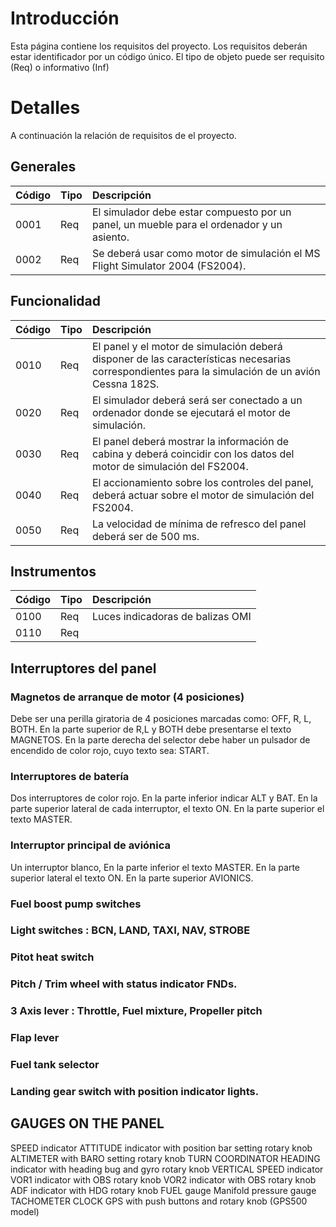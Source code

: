 # Introducción #

Esta página contiene los requisitos del proyecto.
Los requisitos deberán estar identificador por un código único.
El tipo de objeto puede ser requisito (Req) o informativo (Inf)

# Detalles #
A continuación la relación de  requisitos de el proyecto.

## Generales ##
|Código|Tipo|Descripción|
|:------|:---|:-----------|
|0001|Req|El simulador debe estar compuesto por un panel, un mueble para el ordenador y un asiento. |
|0002|Req|Se deberá usar como motor de simulación el MS Flight Simulator 2004 (FS2004). |

## Funcionalidad ##
|Código|Tipo|Descripción|
|:------|:---|:-----------|
|0010|Req|El panel y el motor de simulación deberá disponer de las características necesarias correspondientes para la simulación de un avión Cessna 182S. |
|0020|Req|El simulador deberá será ser conectado a un ordenador donde se ejecutará el motor de simulación. |
|0030|Req|El panel deberá mostrar la información de cabina y deberá coincidir con los datos del motor de simulación del FS2004. |
|0040|Req|El accionamiento sobre los controles del panel, deberá actuar sobre el motor de simulación del FS2004. |
|0050|Req|La velocidad de mínima de refresco del panel deberá ser de 500 ms. |

## Instrumentos ##
|Código|Tipo|Descripción|
|:------|:---|:-----------|
|0100|Req|Luces indicadoras de balizas OMI|
|0110|Req|


## Interruptores del panel ##
### Magnetos de arranque de motor (4 posiciones) ###
Debe ser una perilla giratoria de 4 posiciones marcadas como: OFF, R, L, BOTH. En la parte superior de R,L y BOTH debe presentarse el texto MAGNETOS.
En la parte derecha del selector debe haber un pulsador de encendido de color rojo, cuyo texto sea: START.
### Interruptores de batería ###
Dos interruptores de color rojo. En la parte inferior indicar ALT y BAT. En la parte superior lateral de cada interruptor, el texto ON. En la parte superior el texto MASTER.
### Interruptor principal de aviónica ###
Un interruptor blanco, En la parte inferior el texto MASTER. En la parte superior lateral el texto ON. En la parte superior AVIONICS.
### Fuel boost pump switches ###
### Light switches : BCN, LAND, TAXI, NAV, STROBE ###
### Pitot heat switch ###
### Pitch / Trim wheel with status indicator FNDs. ###
### 3 Axis lever : Throttle, Fuel mixture, Propeller pitch ###
### Flap lever ###
### Fuel tank selector ###
### Landing gear switch with position indicator lights. ###

## GAUGES ON THE PANEL ##

SPEED indicator
ATTITUDE indicator with position bar setting rotary knob
ALTIMETER with BARO setting rotary knob
TURN COORDINATOR
HEADING indicator with heading bug and gyro rotary knob
VERTICAL SPEED indicator
VOR1 indicator with OBS rotary knob
VOR2 indicator with OBS rotary knob
ADF indicator with HDG rotary knob
FUEL gauge
Manifold pressure gauge
TACHOMETER
CLOCK
GPS with push buttons and rotary knob (GPS500 model)